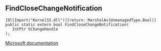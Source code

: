 ## FindCloseChangeNotification

```
[DllImport("Kernel32.dll")][return: MarshalAs(UnmanagedType.Bool)]
public static extern bool FindCloseChangeNotification(
   IntPtr hChangeHandle
);
```

[Microsoft documentation](https://docs.microsoft.com/en-us/windows/win32/api/fileapi/nf-fileapi-findclosechangenotification)
